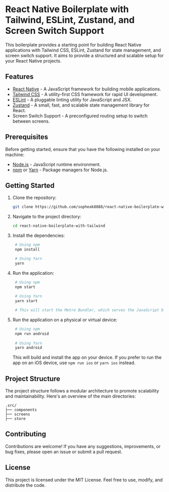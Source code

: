 # React Native Boilerplate with Tailwind, ESLint, Zustand, and Screen Switch Support

This boilerplate provides a starting point for building React Native applications with Tailwind CSS, ESLint, Zustand for state management, and screen switch support. It aims to provide a structured and scalable setup for your React Native projects.

## Features

- [React Native](https://reactnative.dev/) - A JavaScript framework for building mobile applications.
- [Tailwind CSS](https://tailwindcss.com/) - A utility-first CSS framework for rapid UI development.
- [ESLint](https://eslint.org/) - A pluggable linting utility for JavaScript and JSX.
- [Zustand](https://github.com/pmndrs/zustand) - A small, fast, and scalable state management library for React.
- Screen Switch Support - A preconfigured routing setup to switch between screens.

## Prerequisites

Before getting started, ensure that you have the following installed on your machine:

- [Node.js](https://nodejs.org/) - JavaScript runtime environment.
- [npm](https://www.npmjs.com/) or [Yarn](https://yarnpkg.com/) - Package managers for Node.js.

## Getting Started

1. Clone the repository:

   ```bash
   git clone https://github.com/sopheak8888/react-native-boilerplate-with-tailwind.git
   ```

2. Navigate to the project directory:

   ```bash
   cd react-native-boilerplate-with-tailwind
   ```

3. Install the dependencies:

   ```bash
    # Using npm
    npm install
   
    # Using Yarn
    yarn
    ```

4. Run the application:

   ```bash
    # Using npm
    npm start
    
    # Using Yarn
    yarn start
   
    # This will start the Metro Bundler, which serves the JavaScript bundle for your app.
   ```


5. Run the application on a physical or virtual device:

   ```bash
    # Using npm
    npm run android
    
    # Using Yarn
    yarn android
   ```
   This will build and install the app on your device. If you prefer to run the app on an iOS device, use `npm run ios` or `yarn ios` instead.

## Project Structure
The project structure follows a modular architecture to promote scalability and maintainability. Here's an overview of the main directories:

```
.src/
├── components
├── screens
├── store
```

## Contributing
Contributions are welcome! If you have any suggestions, improvements, or bug fixes, please open an issue or submit a pull request.

## License
This project is licensed under the MIT License. Feel free to use, modify, and distribute the code.
